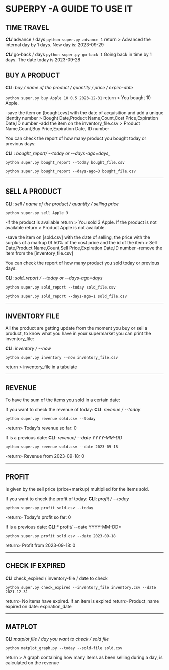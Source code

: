 # SUPERPY -A GUIDE TO USE IT

## TIME TRAVEL

***CLI*** advance / days
`python super.py advance 1`
return > Advanced the internal day by 1 days. New day is: 2023-09-29

***CLI*** go-back / days
`python super.py go-back 1`
Going back in time by 1 days. The date today is 2023-09-28
## BUY A PRODUCT

**CLI**: _buy / name of the product / quantity / price / expire-date_

`python super.py buy Apple 10 0.5 2023-12-31`
return > You bought 10 Apple.

-save the item on [bought.cvs] with the date of acquisition and add a unique identity number >
Bought Date,Product Name,Count,Cost Price,Expiration Date,ID number
-add the item on the inventory_file.csv > Product Name,Count,Buy Price,Expiration Date, ID number

You can check the report of how many product you bought today or previous days:

**CLI** : *bought_report/ --today or --days-ago=days_*

`python super.py bought_report --today bought_file.csv`

`python super.py bought_report --days-ago=3 bought_file.csv`

---

## SELL A PRODUCT

**CLI**: *sell / name of the product / quantity / selling price*

`python super.py sell Apple 3`

-if the product is available return > You sold 3 Apple.
If the product is not available return > Product Apple is not available.

-save the item on [sold.csv] with the date of selling, the price with the surplus of a markup 0f 50% of the cost price and the id of the item >
Sell Date,Product Name,Count,Sell Price,Expiration Date,ID number
-remove the item from the [inventory_file.csv]

You can check the report of how many product you sold today or previous days:

**CLI**: *sold_report / --today or --days-ago=days*

`python super.py sold_report --today sold_file.csv`

`python super.py sold_report --days-ago=1 sold_file.csv`

---

## INVENTORY FILE

All the product are getting update from the moment you buy or sell a product,
to know what you have in your supermarket you can print the inventory_file:

**CLI**: *inventory / --now*

`python super.py inventory --now inventory_file.csv`

return > inventory_file in a tabulate

---

## REVENUE

To have the sum of the items you sold in a certain date:

If you want to check the revenue of today:
**CLI**: *revenue / --today*

`python super.py revenue sold.csv --today`

-return> Today's revenue so far: 0

If is a previous date:
**CLI**: *revenue/ --date YYYY-MM-DD*

`python super.py revenue sold.csv --date 2023-09-18`

-return> Revenue from 2023-09-18: 0

---

## PROFIT

Is given by the sell price (price+markup) multiplied for the items sold.

If you want to check the profit of today:
**CLI**: *profit / --today*

`python super.py profit sold.csv --today`

-return> Today's profit so far: 0

If is a previous date:
**CLI**:* profit/ --date YYYY-MM-DD*

`python super.py profit sold.csv --date 2023-09-18`

return> Profit from 2023-09-18: 0

---

## CHECK IF EXPIRED
**CLI** check_expired / inventory-file / date to check

`python super.py check_expired --inventory_file inventory.csv --date 2021-12-31`

return> No items have expired.
if an item is expired return> Product_name expired on date: expiration_date

---

## MATPLOT
**CLI**:*matplot file /  day you want to check / sold file*

`python matplot_graph.py --today --sold-file sold.csv`

return > A graph containing how many items as been selling during a day, is calculated on the revenue 

